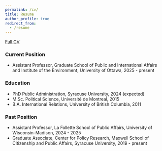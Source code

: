 ```yaml
---
permalink: /cv/
title: Resume
author_profile: true
redirect_from:
  - /resume
---
```


[Full CV](https://myriamgz.github.io\files\CV_Zawilski_Myriam.pdf)

### Current Position
*  Assistant Professor, Graduate School of Public and International Affairs and Institute of the Environment, University of Ottawa, 2025 - present

### Education  
* PhD Public Administration, Syracuse University, 2024 (expected)
* M.Sc. Political Science, Université de Montreal, 2015
* B.A. International Relations, University of British Columbia, 2011

### Past Position
*  Assistant Professor, La Follette School of Public Affairs,  University of Wisconsin-Madison, 2024 - 2025
*  Graduate Associate, Center for Policy Research, Maxwell School of Citizenship and Public Affairs, Syracuse University, 2019 - present
